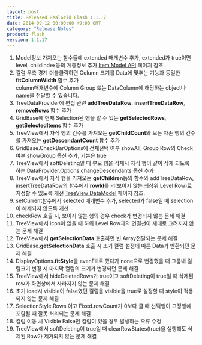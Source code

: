 ```yaml
---
layout: post
title: Released RealGrid Flash 1.1.17
date: 2014-09-12 00:00:00 +9:00 GMT
category: "Release Notes"
product: flash
version: 1.1.17
---
```


1. Model정보 가져오는 함수들에 extended 매개변수 추가, extended가 true이면 level, childIndex등의 계층정보 추가 [Item Model API](http://demo.realgrid.com/Demo/ItemModelApi) 페이지 참조.
2. 컬럼 우측 경계 더블클릭하면 Column 크기를 Data에 맞추는 기능과 동일한 **fitColumnWidth** 함수 추가  
     column매개변수에 Column Group 또는 DataColumn에 해당하는 object나 name을 전달할 수 있습니다.
3. TreeDataProvider에 편집 관련 **addTreeDataRow**, **insertTreeDataRow**, **removeRows** 함수 추가
4. GridBase에 현재 Selection된 행을 알 수 있는 **getSelectedRows**, **getSelectedItems** 함수 추가
5. TreeView에서 자식 행의 건수를 가져오는 **getChildCount**와 모든 자손 행의 건수를 가져오는 **getDescendantCount** 함수 추가
6. GridBase.CheckBarOptions에 전체선택 여부 showAll, Group Row의 Check 여부 showGroup 옵션 추가, 기본은 true
7. TreeView에서 softDeleting일 때 부모 행을 삭제시 자식 행이 같이 삭제 되도록 하는 DataProvider.Options.changeDescendants 옵션 추가
8. TreeView에서 자식 행을 가져오는 **getChildren**등의 함수와 addTreeDataRow, insertTreeDataRow의 함수에서 **rowId**를 -1(보이지 않는 최상위 Level Row)로 지정할 수 있도록 개선 [TreeView DataModel](http://demo.realgrid.com/Demo/TreeDataModel) 페이지 참조.
9. setCurrent함수에서 selected 매개변수 추가, selected가 false일 때 selection이 해제되지 않도록 개선
10. checkRow 호출 시, 보이지 않는 행의 경우 check가 변경되지 않는 문제 해결
11. TreeView에서 icon이 없을 때 하위 Level Row과의 연결선이 제대로 그려지지 않는 문제 해결
12. TreeView에서 **getSelectionData** 호출하면 빈 Array전달되는 문제 해결
13. GridBase.**getSelectionData** 호출 시 초기 컬럼 설정에 따른 Data가 반환되던 문제 해결
14. DisplayOptions.**fitStyle**을 evenFill로 했다가 none으로 변경했을 때 그룹내 컬럼크기 변경 시 마지막 컬럼의 크기가 변경되던 문제 해결
15. TreeView에서 hideDeletedRows가 true이고 softDeleting이 true일 때 삭제된 row가 화면상에서 사라지지 않는 문제 해결
16. 초기 load시 visible이 false였던 컬럼을 visible을 true로 설정할 때 style이 적용되지 않는 문제 해결
17. SelectionStyle.Rows 이고 Fixed.rowCount가 0보다 클 때 선택행이 고정행에 포함될 때 잘못 처리되는 문제 해결
18. 컬럼 이동 시 Visible False인 컬럼이 있을 경우 발생하는 오류 수정
19. TreeView에서 softDeleting이 true일 때 clearRowStates(true)을 실행해도 삭제된 Row가 제거되지 않는 문제 해결

